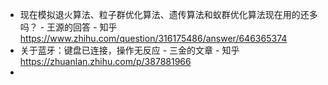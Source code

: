 - 现在模拟退火算法、粒子群优化算法、遗传算法和蚁群优化算法现在用的还多吗？ - 王源的回答 - 知乎
  https://www.zhihu.com/question/316175486/answer/646365374
- 关于蓝牙：键盘已连接，操作无反应 - 三金的文章 - 知乎
  https://zhuanlan.zhihu.com/p/387881966
-